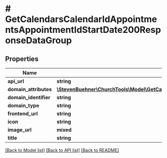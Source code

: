 # # GetCalendarsCalendarIdAppointmentsAppointmentIdStartDate200ResponseDataGroup

## Properties

Name | Type | Description | Notes
------------ | ------------- | ------------- | -------------
**api_url** | **string** |  |
**domain_attributes** | [**\StevenBuehner\ChurchTools\Model\GetCalendarsCalendarIdAppointmentsAppointmentIdStartDate200ResponseDataGroupDomainAttributes**](GetCalendarsCalendarIdAppointmentsAppointmentIdStartDate200ResponseDataGroupDomainAttributes.md) |  |
**domain_identifier** | **string** |  |
**domain_type** | **string** |  |
**frontend_url** | **string** |  |
**icon** | **string** |  |
**image_url** | **mixed** |  | [optional]
**title** | **string** |  |

[[Back to Model list]](../../README.md#models) [[Back to API list]](../../README.md#endpoints) [[Back to README]](../../README.md)
